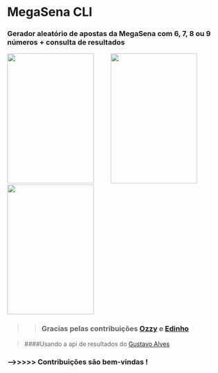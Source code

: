 # MegaSena CLI

### Gerador aleatório de apostas da MegaSena com 6, 7, 8 ou 9 números + consulta de resultados
>

<img src="https://user-images.githubusercontent.com/67715164/161823943-3778f217-729d-4210-a25e-bdb7377bab5f.png" width="200" height="300">  &nbsp;&nbsp;&nbsp;&nbsp;&nbsp;&nbsp;&nbsp;&nbsp;     <img src="https://user-images.githubusercontent.com/67715164/161829866-0ef76a3b-f637-4263-bb4b-0547a3622041.png" width="200" height="300"> &nbsp;&nbsp;&nbsp;&nbsp;&nbsp;&nbsp;&nbsp;&nbsp; <img src="https://user-images.githubusercontent.com/67715164/161829964-2db845d6-ad52-4071-8afb-9223c1232569.png" width="200" height="300">


>
>>### Gracias pelas contribuições [Ozzy](https://github.com/ozzysp) e [Edinho](https://github.com/edinhodiluviano) 

>####Usando a api de resultados do [Gustavo Alves](https://github.com/guto-alves/loterias-api)
### -->>>>> Contribuições são bem-vindas !
